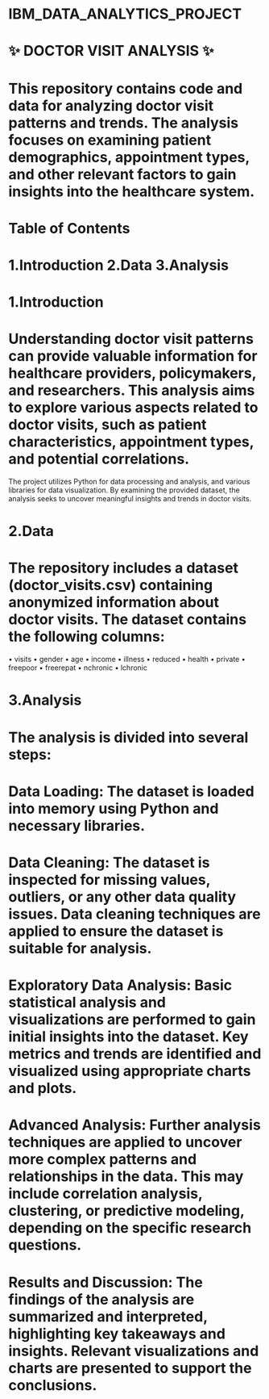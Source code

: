 # IBM_DATA_ANALYTICS_PROJECT
# ✨ DOCTOR VISIT ANALYSIS ✨
# This repository contains code and data for analyzing doctor visit patterns and trends. The analysis focuses on examining patient demographics, appointment types, and other relevant factors to gain insights into the healthcare system.
# Table of Contents
# 1.Introduction 2.Data 3.Analysis
# 1.Introduction
# Understanding doctor visit patterns can provide valuable information for healthcare providers, policymakers, and researchers. This analysis aims to explore various aspects related to doctor visits, such as patient characteristics, appointment types, and potential correlations.
The project utilizes Python for data processing and analysis, and various libraries for data visualization. By examining the provided dataset, the analysis seeks to uncover meaningful insights and trends in doctor visits.
# 2.Data
# The repository includes a dataset (doctor_visits.csv) containing anonymized information about doctor visits. The dataset contains the following columns:
•	visits
•	gender
•	age
•	income
•	illness
•	reduced
•	health
•	private
•	freepoor
•	freerepat
•	nchronic
•	lchronic
# 3.Analysis
# The analysis is divided into several steps:
# Data Loading: The dataset is loaded into memory using Python and necessary libraries.
# Data Cleaning: The dataset is inspected for missing values, outliers, or any other data quality issues. Data cleaning techniques are applied to ensure the dataset is suitable for analysis.
# Exploratory Data Analysis: Basic statistical analysis and visualizations are performed to gain initial insights into the dataset. Key metrics and trends are identified and visualized using appropriate charts and plots.
# Advanced Analysis: Further analysis techniques are applied to uncover more complex patterns and relationships in the data. This may include correlation analysis, clustering, or predictive modeling, depending on the specific research questions.
# Results and Discussion: The findings of the analysis are summarized and interpreted, highlighting key takeaways and insights. Relevant visualizations and charts are presented to support the conclusions.
